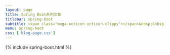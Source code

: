 ```yaml
---
layout: page
title: Spring Boot系列文章
titlebar: spring-boot
subtitle: <span class="mega-octicon octicon-clippy"></span>&nbsp;&nbsp; 关注公众号：纯洁的微笑，回复"springboot"进群交流
menu: spring-boot
css: ['blog-page.css']
---
```


{% include spring-boot.html %}